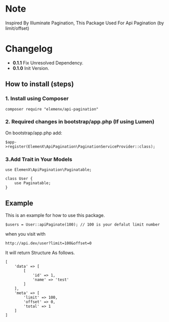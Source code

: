 # Note

Inspired By Illuminate Pagination, This Package Used For Api Pagination (by limit/offset)


# Changelog

 - **0.1.1** Fix Unresolved Dependency.
 - **0.1.0** Init Version.

## How to install (steps)

### 1. Install using Composer

```
composer require "elemenx/api-pagination"
```

### 2. Required changes in bootstrap/app.php (If using Lumen)

On bootstrap/app.php add:

```
$app->register(ElemenX\ApiPagination\PaginationServiceProvider::class);
```

### 3.Add Trait in Your Models

```
use ElemenX\ApiPagination\Paginatable;

class User {
    use Paginatable;
}
```

## Example

This is an example for how to use this package.

```
$users = User::apiPaginate(100); // 100 is your defalut limit number
```

when you visit with

```
http://api.dev/user?limit=100&offset=0
```

It will return Structure As follows.

```
[
    'data' => [
        [
            'id' => 1,
            'name' => 'test'
        ]
    ],
    'meta' => [
        'limit' => 100,
        'offset' => 0,
        'total' => 1
    ]
]
```
